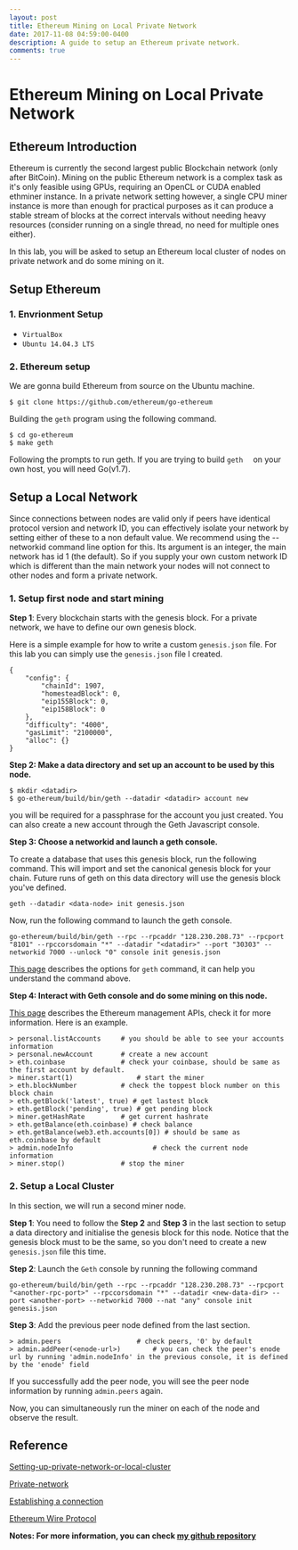 ```yaml
---
layout: post
title: Ethereum Mining on Local Private Network
date: 2017-11-08 04:59:00-0400
description: A guide to setup an Ethereum private network.
comments: true
---
```


Ethereum Mining on Local Private Network
===

Ethereum Introduction
---

Ethereum is currently the second largest public Blockchain network (only after BitCoin). Mining on the public Ethereum network is a complex task as it's only feasible using GPUs, requiring an OpenCL or CUDA enabled ethminer instance. In a private network setting however, a single CPU miner instance is more than enough for practical purposes as it can produce a stable stream of blocks at the correct intervals without needing heavy resources (consider running on a single thread, no need for multiple ones either). 

In this lab, you will be asked to setup an Ethereum local cluster of nodes on private network and do some mining on it.


Setup Ethereum
---

### 1. **Envrionment Setup**
- `VirtualBox`
- `Ubuntu 14.04.3 LTS`

### 2. **Ethereum setup**

We are gonna build Ethereum from source on the Ubuntu machine.

```
$ git clone https://github.com/ethereum/go-ethereum
```

Building the ```geth``` program using the following command.

```
$ cd go-ethereum
$ make geth
```

Following the prompts to run  geth. If you are trying to build ```geth  ``` on your own host, you will need Go(v1.7).

Setup a Local Network
---

Since connections between nodes are valid only if peers have identical protocol version and network ID, you can effectively isolate your network by setting either of these to a non default value. We recommend using the --networkid command line option for this. Its argument is an integer, the main network has id 1 (the default). So if you supply your own custom network ID which is different than the main network your nodes will not connect to other nodes and form a private network.

### 1. **Setup first node and start mining** 
    
**Step 1**: Every blockchain starts with the genesis block. For a private network, we have to define our own genesis block.

Here is a simple example for how to write a custom ```genesis.json``` file. For this lab you can simply use the ```genesis.json``` file I created.

```
{
    "config": {
        "chainId": 1907,
        "homesteadBlock": 0,
        "eip155Block": 0,
        "eip158Block": 0
    },
    "difficulty": "4000",
    "gasLimit": "2100000",
    "alloc": {}
}
```

**Step 2: Make a data directory and set up an account to be used by this node.**

```
$ mkdir <datadir>
$ go-ethereum/build/bin/geth --datadir <datadir> account new
```
    
you will be required for a passphrase for the account you just created. You can also create a new account through the Geth Javascript console.
    
**Step 3: Choose a networkid and launch a geth console.**

To create a database that uses this genesis block, run the following command. This will import and set the canonical genesis block for your chain. Future runs of geth on this data directory will use the genesis block you've defined.
    
```
geth --datadir <data-node> init genesis.json
```
    
Now, run the following command to launch the geth console. 
    
```
go-ethereum/build/bin/geth --rpc --rpcaddr "128.230.208.73" --rpcport "8101" --rpccorsdomain "*" --datadir "<datadir>" --port "30303" --networkid 7000 --unlock "0" console init genesis.json
```
    
[This page](https://github.com/ethereum/go-ethereum/wiki/Command-Line-Options) describes the options for ```geth``` command, it can help you understand the command above.
    
**Step 4: Interact with Geth console and do some mining on this node.**
    
[This page](https://github.com/ethereum/go-ethereum/wiki/Management-APIs) describes the Ethereum management APIs, check it for more information. Here is an example.
    
```
> personal.listAccounts     # you should be able to see your accounts information
> personal.newAccount       # create a new account
> eth.coinbase              # check your coinbase, should be same as the first account by default.
> miner.start(1)                # start the miner
> eth.blockNumber           # check the toppest block number on this block chain
> eth.getBlock('latest', true) # get lastest block
> eth.getBlock('pending', true) # get pending block
> miner.getHashRate         # get current hashrate
> eth.getBalance(eth.coinbase) # check balance
> eth.getBalance(web3.eth.accounts[0]) # should be same as eth.coinbase by default
> admin.nodeInfo                    # check the current node information
> miner.stop()              # stop the miner
```
    

### 2. **Setup a Local Cluster**  

In this section, we will run a second miner node.

**Step 1**: You need to follow the **Step 2** and **Step 3** in the last section to setup a data directory and initialise the genesis block for this node. Notice that the genesis block must to be the same, so you don't need to create a new ```genesis.json``` file this time.

**Step 2**: Launch the ```Geth``` console by running the following command
    
```
go-ethereum/build/bin/geth --rpc --rpcaddr "128.230.208.73" --rpcport "<another-rpc-port>" --rpccorsdomain "*" --datadir <new-data-dir> --port <another-port> --networkid 7000 --nat "any" console init genesis.json
```

**Step 3**: Add the previous peer node defined from the last section.

```
> admin.peers                   # check peers, '0' by default
> admin.addPeer(<enode-url>)        # you can check the peer's enode url by running 'admin.nodeInfo' in the previous console, it is defined by the 'enode' field
```
If you successfully add the peer node, you will see the peer node information by running ```admin.peers``` again.

Now, you can simultaneously run the miner on each of the node and observe the result.

Reference
---

[Setting-up-private-network-or-local-cluster](https://github.com/ethereum/go-ethereum/wiki/Setting-up-private-network-or-local-cluster)

[Private-network](https://github.com/ethereum/go-ethereum/wiki/Private-network)

[Establishing a connection](https://github.com/ethereum/go-ethereum/wiki/RLPx-Encryption)

[Ethereum Wire Protocol](https://github.com/ethereum/wiki/wiki/Ethereum-Wire-Protocol)

**Notes: For more information, you can check [my github repository](https://github.com/SamuelXing/EthereumMining)**
